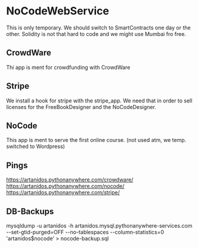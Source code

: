 # NoCodeWebService
This is only temporary.
We should switch to SmartContracts one day or the other. Solidity is not that hard to code and we might use Mumbai fro free.

## CrowdWare
Thi app is ment for crowdfunding with CrowdWare 

## Stripe
We install a hook for stripe with the stripe_app.
We need that in order to sell licenses for the FreeBookDesigner and the NoCodeDesigner.

## NoCode
This app is ment to serve the first online course. (not used atm, we temp. switched to Wordpress)

## Pings
https://artanidos.pythonanywhere.com/crowdware/
https://artanidos.pythonanywhere.com/nocode/
https://artanidos.pythonanywhere.com/stripe/


## DB-Backups
mysqldump -u artanidos -h artanidos.mysql.pythonanywhere-services.com --set-gtid-purged=OFF --no-tablespaces --column-statistics=0 'artanidos$nocode'  > nocode-backup.sql